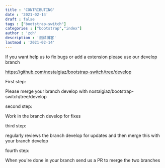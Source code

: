 ```yaml
---
title : 'CONTRIBUTING'
date : '2021-02-14'
draft : false
tags : ["bootstrap-switch"]
categories : ["bootstrap","index"]
author : 'zch'
description : '测试博客'
lastmod : '2021-02-14'
---
```


If you want help us to fix bugs or add a extension please use our develop branch




https://github.com/nostalgiaz/bootstrap-switch/tree/develop


First step:

Please merge your branch develop with nostalgiaz/bootstrap-switch/tree/develop


second step:

Work in the branch develop for fixes


third step:

regularly reviews the branch develop for updates and then merge this with your branch develop


fourth step:

When you're done in your branch send us a PR to merge the two branches
